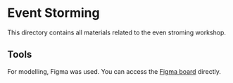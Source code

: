 # Event Storming

This directory contains all materials related to the even stroming workshop.

## Tools

For modelling, Figma was used. You can access the [Figma board](https://www.figma.com/file/foiqKB4xv4OjsYqwT02Z5w/Event-Storming-(Community)?type=design&node-id=1%3A21&mode=dev) directly.
